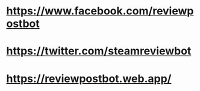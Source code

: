 # https://www.facebook.com/reviewpostbot
# https://twitter.com/steamreviewbot

# https://reviewpostbot.web.app/
